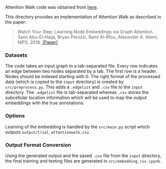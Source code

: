 Attention Walk code was obtained from [here](https://github.com/benedekrozemberczki/AttentionWalk).

This directory provides an implementation of Attention Walk as described in the paper:

> Watch Your Step: Learning Node Embeddings via Graph Attention.
> Sami Abu-El-Haija, Bryan Perozzi, Rami Al-Rfou, Alexander A. Alemi.
> NIPS, 2018.
> [[Paper]](http://papers.nips.cc/paper/8131-watch-your-step-learning-node-embeddings-via-graph-attention)

### Datasets
The code takes an input graph in a tab-separated file. Every row indicates an edge between two nodes separated by a tab. The first row is a header. Nodes should be indexed starting with 0. The right format of the processed data (which is copied to the `input` directory) is created by `src/preprocess.py`. This adds a `.edgelist` and `.csv` file to the `input` directory. The `.edgelist` file is tab-separated whereas `.csv` stores the subcellular location information which will be used to map the output embeddings with the true annotations.

### Options
Learning of the embedding is handled by the `src/main.py` script which outputs `output/trial_attentionwalk.csv`.

### Output Format Conversion
Using the generated output and the saved `.csv` file from the `input` directory, the final training and testing files are generated in `src/embedding_csv.ipynb`.
